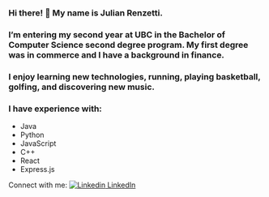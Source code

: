 ### Hi there! 👋 My name is Julian Renzetti.

### I’m entering my second year at UBC in the Bachelor of Computer Science second degree program. My first degree was in commerce and I have a background in finance.

### I enjoy learning new technologies, running, playing basketball, golfing, and discovering new music.

### I have experience with:

* Java
* Python
* JavaScript
* C++
* React
* Express.js

Connect with me: [![Linkedin](https://i.sstatic.net/gVE0j.png) LinkedIn](https://www.linkedin.com/in/julian-renzetti)


<!--
**Jrenzet/Jrenzet** is a ✨ _special_ ✨ repository because its `README.md` (this file) appears on your GitHub profile.

Here are some ideas to get you started:

- I’m currently working on ...
- 🌱 I’m currently learning ...
- 👯 I’m looking to collaborate on ...
- 🤔 I’m looking for help with ...
- 💬 Ask me about ...
- 📫 How to reach me: ...
- 😄 Pronouns: ...
- ⚡ Fun fact: ...
-->
